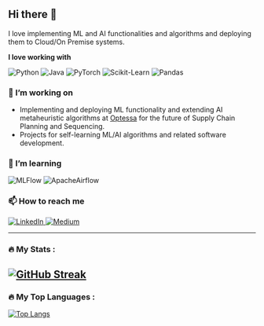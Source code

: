 ## Hi there 👋

I love implementing ML and AI functionalities and algorithms and deploying them to Cloud/On Premise systems.

**I love working with**
<div display="flex">
  <img src="https://img.shields.io/badge/python-3670A0?style=for-the-badge&logo=python&logoColor=ffdd54" alt="Python"/>
  <img src="https://img.shields.io/badge/java-%23ED8B00.svg?style=for-the-badge&logo=openjdk&logoColor=white" alt="Java"/>
  <img src="https://img.shields.io/badge/PyTorch-%23EE4C2C.svg?style=for-the-badge&logo=PyTorch&logoColor=white" alt="PyTorch"/>
  <img src="https://img.shields.io/badge/scikit--learn-%23F7931E.svg?style=for-the-badge&logo=scikit-learn&logoColor=white" alt="Scikit-Learn"/>
  <img src="https://img.shields.io/badge/pandas-%23150458.svg?style=for-the-badge&logo=pandas&logoColor=white" alt="Pandas"/>
</div>

### 🔭 I’m working on

- Implementing and deploying ML functionality and extending AI metaheuristic algorithms at [Optessa](https://www.optessa.com) for the future of Supply Chain Planning and Sequencing.
- Projects for self-learning ML/AI algorithms and related software development.

### 🌱 I’m learning

<div display="flex">
  <img src="https://img.shields.io/badge/mlflow-%23d9ead3.svg?style=for-the-badge&logo=numpy&logoColor=blue" alt="MLFlow"/>
  <img src="https://img.shields.io/badge/Apache%20Airflow-017CEE?style=for-the-badge&logo=Apache%20Airflow&logoColor=white" alt="ApacheAirflow"/>
</div>

### 📫 How to reach me

<div display="flex">
  <a href="https://www.linkedin.com/in/ayanchattopadhyay1989/">
    <img src="https://img.shields.io/badge/linkedin-%230077B5.svg?style=for-the-badge&logo=linkedin&logoColor=white" alt="LinkedIn"/>
  </a>
  <a href="https://medium.com/@ayankgpchatterjee">
    <img src="https://img.shields.io/badge/Medium-12100E?style=for-the-badge&logo=medium&logoColor=white" alt="Medium"/>
  </a>
</div>

---

### :fire: My Stats :
[![GitHub Streak](https://streak-stats.demolab.com/?user=TensorTheorist)](https://git.io/streak-stats)
---
### :fire: My Top Languages :
[![Top Langs](https://github-readme-stats.vercel.app/api/top-langs/?username=joshdijkstra&layout=compact&theme=vision-friendly-dark)](https://github.com/anuraghazra/github-readme-stats)
  
  <div>
